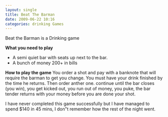 ```yaml
---
layout: single
title: Beat The Barman
date: 2009-06-22 10:16
categories: drinking Games
---
```

Beat the Barman is a Drinking game

<strong>What you need to play</strong>
<ul>
	<li>A semi quiet bar with seats up next to the bar.</li>
	<li>A bunch of money 200+ in bills</li>
</ul>
<strong>How to play the game</strong>
You order a shot and pay with a banknote that will require the barman to get you change. You must have your drink finished by the time he returns. Then order anther one. continue until the bar closes (you win), you get kicked out, you run out of money, you puke, the bar tender returns with your money before you are done your shot.

I have never completed this game successfully but I have managed to spend $140 in 45 mins, I don&quot;t remember how the rest of the night went.
